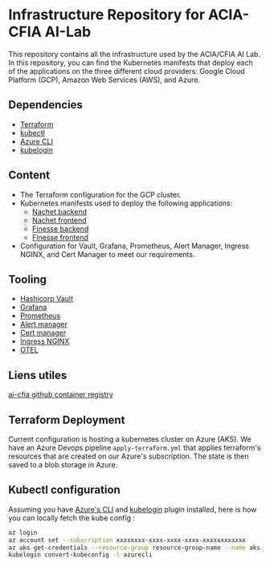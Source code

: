 # Infrastructure Repository for ACIA-CFIA AI-Lab

This repository contains all the infrastructure used by the ACIA/CFIA AI Lab.
In this repository, you can find the Kubernetes manifests that deploy each of
the applications on the three different cloud providers: Google Cloud Platform
(GCP), Amazon Web Services (AWS), and Azure.

## Dependencies

- [Terraform](https://www.terraform.io/downloads.html)
- [kubectl](https://kubernetes.io/docs/tasks/tools/install-kubectl/)
- [Azure CLI](https://learn.microsoft.com/en-us/cli/azure/install-azure-cli)
- [kubelogin](https://github.com/Azure/kubelogin)

## Content

- The Terraform configuration for the GCP cluster.
- Kubernetes manifests used to deploy the following applications:
  - [Nachet backend](https://github.com/ai-cfia/nachet-backend)
  - [Nachet frontend](https://github.com/ai-cfia/nachet-frontend)
  - [Finesse backend](https://github.com/ai-cfia/finesse-backend)
  - [Finesse frontend](https://github.com/ai-cfia/finesse-frontend)
- Configuration for Vault, Grafana, Prometheus, Alert Manager, Ingress NGINX,
and Cert Manager to meet our requirements.

## Tooling

- [Hashicorp Vault](https://www.vaultproject.io/)
- [Grafana](https://grafana.com/)
- [Prometheus](https://prometheus.io/docs/visualization/grafana/)
- [Alert manager](https://github.com/prometheus/alertmanager)
- [Cert manager](https://cert-manager.io/)
- [Ingress NGINX](https://docs.nginx.com/nginx-ingress-controller/)
- [OTEL](https://opentelemetry.io/)

## Liens utiles

[ai-cfia github container registry](https://github.com/orgs/ai-cfia/packages)

## Terraform Deployment

Current configuration is hosting a kubernetes cluster on Azure (AKS). We have an
Azure Devops pipeline `apply-terraform.yml` that applies terraform's resources
that are created on our Azure's subscription. The state is then saved to a blob
storage in Azure.

## Kubectl configuration

Assuming you have [Azure's
CLI](https://learn.microsoft.com/en-us/cli/azure/install-azure-cli) and
[kubelogin](https://github.com/Azure/kubelogin) plugin installed, here is how
you can locally fetch the kube config :

```bash
az login
az account set --subscription xxxxxxxx-xxxx-xxxx-xxxx-xxxxxxxxxxxx
az aks get-credentials --resource-group resource-group-name --name aks-name --overwrite-existing
kubelogin convert-kubeconfig -l azurecli
```
